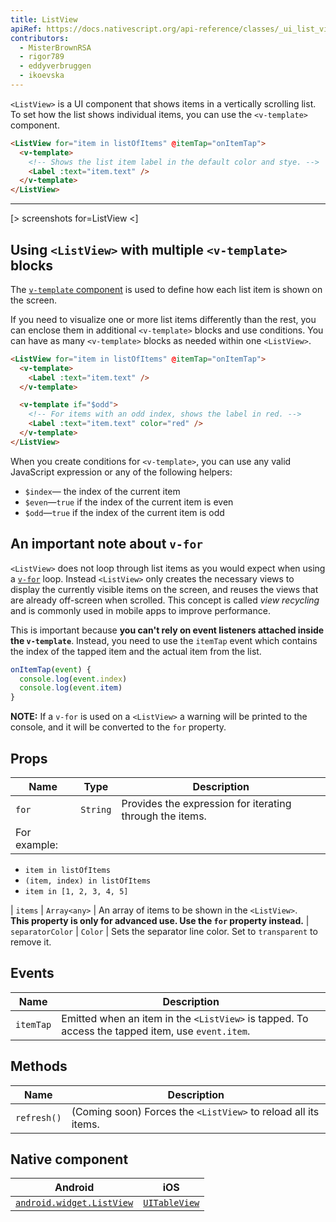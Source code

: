 ```yaml
---
title: ListView
apiRef: https://docs.nativescript.org/api-reference/classes/_ui_list_view_.listview
contributors:
  - MisterBrownRSA
  - rigor789
  - eddyverbruggen
  - ikoevska
---
```

`<ListView>` is a UI component that shows items in a vertically scrolling list. To set how the list shows individual items, you can use the `<v-template>` component.

```html
<ListView for="item in listOfItems" @itemTap="onItemTap">
  <v-template>
    <!-- Shows the list item label in the default color and stye. -->
    <Label :text="item.text" />
  </v-template>
</ListView>
```

* * *

[> screenshots for=ListView <]

## Using `<ListView>` with multiple `<v-template>` blocks

The [`v-template` component](/en/docs/utilities/v-template) is used to define how each list item is shown on the screen.

If you need to visualize one or more list items differently than the rest, you can enclose them in additional `<v-template>` blocks and use conditions. You can have as many `<v-template>` blocks as needed within one `<ListView>`.

```html
<ListView for="item in listOfItems" @itemTap="onItemTap"> 
  <v-template>
    <Label :text="item.text" /> 
  </v-template>

  <v-template if="$odd">
    <!-- For items with an odd index, shows the label in red. -->
    <Label :text="item.text" color="red" />
  </v-template>
</ListView>
```

When you create conditions for `<v-template>`, you can use any valid JavaScript expression or any of the following helpers:

* `$index`&mdash; the index of the current item
* `$even`&mdash;`true` if the index of the current item is even
* `$odd`&mdash;`true` if the index of the current item is odd

## An important note about `v-for`

`<ListView>` does not loop through list items as you would expect when using a [`v-for`](https://vuejs.org/v2/guide/list.html#Mapping-an-Array-to-Elements-with-v-for) loop. Instead `<ListView>` only creates the necessary views to display the currently visible items on the screen, and reuses the views that are already off-screen when scrolled. This concept is called *view recycling* and is commonly used in mobile apps to improve performance.

This is important because **you can't rely on event listeners attached inside the `v-template`**. Instead, you need to use the `itemTap` event which contains the index of the tapped item and the actual item from the list.

```javascript
onItemTap(event) {
  console.log(event.index)
  console.log(event.item)
}
```

**NOTE:** If a `v-for` is used on a `<ListView>` a warning will be printed to the console, and it will be converted to the `for` property.

## Props

| Name  | Type     | Description                                                             |
| ----- | -------- | ----------------------------------------------------------------------- |
| `for` | `String` | Provides the expression for iterating through the items.  
For example: |

* `item in listOfItems`
* `(item, index) in listOfItems`
* `item in [1, 2, 3, 4, 5]`

| `items` | `Array<any>` | An array of items to be shown in the `<ListView>`.  
**This property is only for advanced use. Use the `for` property instead.** | `separatorColor` | `Color` | Sets the separator line color. Set to `transparent` to remove it.

## Events

| Name      | Description                                                                                            |
| --------- | ------------------------------------------------------------------------------------------------------ |
| `itemTap` | Emitted when an item in the `<ListView>` is tapped. To access the tapped item, use `event.item`. |

## Methods

| Name        | Description                                                          |
| ----------- | -------------------------------------------------------------------- |
| `refresh()` | (Coming soon) Forces the `<ListView>` to reload all its items. |

## Native component

| Android                                                                                           | iOS                                                                          |
| ------------------------------------------------------------------------------------------------- | ---------------------------------------------------------------------------- |
| [`android.widget.ListView`](https://developer.android.com/reference/android/widget/ListView.html) | [`UITableView`](https://developer.apple.com/documentation/uikit/uitableview) |